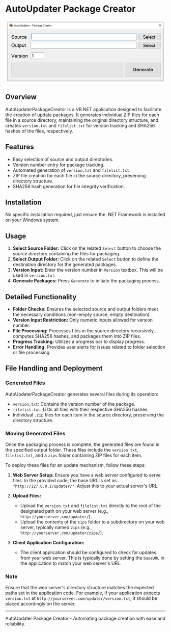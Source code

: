 # AutoUpdater Package Creator
<img src="https://raw.githubusercontent.com/MobiusDevelopment/AutoUpdater/master/AutoUpdaterPackageCreator.png"/>

## Overview
AutoUpdaterPackageCreator is a VB.NET application designed to facilitate the creation of update packages. It generates individual ZIP files for each file in a source directory, maintaining the original directory structure, and creates `version.txt` and `filelist.txt` for version tracking and SHA256 hashes of the files, respectively.

## Features
- Easy selection of source and output directories.
- Version number entry for package tracking.
- Automated generation of `version.txt` and `filelist.txt`.
- ZIP file creation for each file in the source directory, preserving directory structure.
- SHA256 hash generation for file integrity verification.

## Installation
No specific installation required, just ensure the .NET Framework is installed on your Windows system.


## Usage
1. **Select Source Folder:** Click on the related `Select` button to choose the source directory containing the files for packaging.
2. **Select Output Folder:** Click on the related `Select` button to define the destination directory for the generated packages.
3. **Version Input:** Enter the version number in `Version` textbox. This will be used in `version.txt`.
4. **Generate Packages:** Press `Generate` to initiate the packaging process.

## Detailed Functionality
- **Folder Checks:** Ensures the selected source and output folders meet the necessary conditions (non-empty source, empty destination).
- **Version Input Restriction:** Only numeric inputs allowed for version number.
- **File Processing:** Processes files in the source directory recursively, computes SHA256 hashes, and packages them into ZIP files.
- **Progress Tracking:** Utilizes a progress bar to display progress.
- **Error Handling:** Provides user alerts for issues related to folder selection or file processing.


## File Handling and Deployment

### Generated Files
AutoUpdaterPackageCreator generates several files during its operation:
- `version.txt`: Contains the version number of the package.
- `filelist.txt`: Lists all files with their respective SHA256 hashes.
- Individual `.zip` files for each item in the source directory, preserving the directory structure.

### Moving Generated Files
Once the packaging process is complete, the generated files are found in the specified output folder. These files include the `version.txt`, `filelist.txt`, and a `zips` folder containing ZIP files for each item.

To deploy these files for an update mechanism, follow these steps:

1. **Web Server Setup:** Ensure you have a web server configured to serve files. In the provided code, the base URL is set as `"http://127.0.0.1/updater/"`. Adjust this to your actual server's URL.

2. **Upload Files:**
   - Upload the `version.txt` and `filelist.txt` directly to the root of the designated path on your web server (e.g., `http://yourserver.com/updater/`).
   - Upload the contents of the `zips` folder to a subdirectory on your web server, typically named `zips` (e.g., `http://yourserver.com/updater/zips/`).

3. **Client Application Configuration:**
   - The client application should be configured to check for updates from your web server. This is typically done by setting the `baseURL` in the application to match your web server's URL.

### Note
Ensure that the web server's directory structure matches the expected paths set in the application code. For example, if your application expects `version.txt` at `http://yourserver.com/updater/version.txt`, it should be placed accordingly on the server.

---
AutoUpdater Package Creator - Automating package creation with ease and reliability.